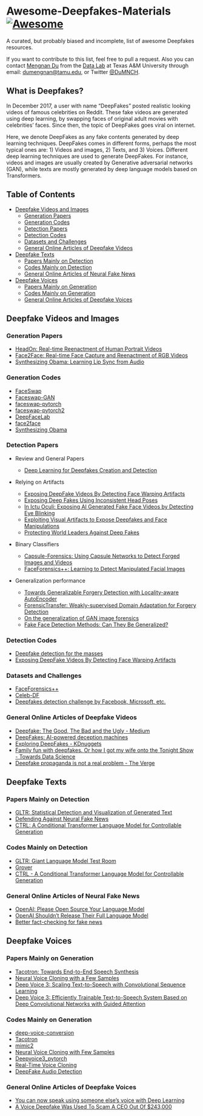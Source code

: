 # Awesome-Deepfakes-Materials [![Awesome](https://cdn.rawgit.com/sindresorhus/awesome/d7305f38d29fed78fa85652e3a63e154dd8e8829/media/badge.svg)](https://github.com/sindresorhus/awesome)

A curated, but probably biased and incomplete, list of awesome Deepfakes resources.

If you want to contribute to this list, feel free to pull a request. Also you can contact [Mengnan Du](http://people.tamu.edu/~dumengnan/) from the [Data Lab](http://faculty.cs.tamu.edu/xiahu/) at Texas A&M University through email: dumengnan@tamu.edu, or Twitter [@DuMNCH](https://twitter.com/DuMNCH).


## What is Deepfakes?

In December 2017, a user with name “DeepFakes” posted realistic looking videos of famous celebrities on Reddit. These fake videos are generated using deep learning, by swapping faces of original adult movies with celebrities’ faces. Since then, the topic of DeepFakes goes viral on internet.

Here, we denote DeepFakes as any fake contents generated by deep learning techniques. DeepFakes comes in different forms, perhaps the most typical ones are: 1) Videos and images, 2) Texts, and 3) Voices. Different deep learning techniques are used to generate DeepFakes. For instance, videos and images are usually created by Generative adversarial networks (GAN), while texts are mostly generated by deep language models based on Transformers.


## Table of Contents

* [Deepfake Videos and Images](#deepfake-videos-and-images)
  * [Generation Papers](#generation-papers)
  * [Generation Codes](#generation-codes)
  * [Detection Papers](#detection-papers)
  * [Detection Codes](#detection-codes)
  * [Datasets and Challenges](#datasets-and-challenges)
  * [General Online Articles of Deepfake Videos](#general-online-articles-of-deepfake-videos)
* [Deepfake Texts](#deepfake-texts)
  * [Papers Mainly on Detection](#papers-mainly-on-detection)
  * [Codes Mainly on Detection](#codes-mainly-on-detection)
  * [General Online Articles of Neural Fake News](#general-online-articles-of-neural-fake-news)
* [Deepfake Voices](#deepfake-voices)
  * [Papers Mainly on Generation](#papers-mainly-on-generation)
  * [Codes Mainly on Generation](#codes-mainly-on-generation)
  * [General Online Articles of Deepfake Voices](#general-online-articles-of-deepfake-voices)
  


## Deepfake Videos and Images


### Generation Papers
* [HeadOn: Real-time Reenactment of Human Portrait Videos](https://arxiv.org/abs/1805.11729)
* [Face2Face: Real-time Face Capture and Reenactment of RGB Videos](https://web.stanford.edu/~zollhoef/papers/CVPR2016_Face2Face/paper.pdf)
* [Synthesizing Obama: Learning Lip Sync from Audio](https://grail.cs.washington.edu/projects/AudioToObama/siggraph17_obama.pdf)


### Generation Codes
* [FaceSwap](https://github.com/deepfakes/faceswap)
* [Faceswap-GAN](https://github.com/shaoanlu/faceswap-GAN)
* [faceswap-pytorch](https://github.com/Oldpan/Faceswap-Deepfake-Pytorch)
* [faceswap-pytorch2](https://github.com/jinfagang/faceswap_pytorch)
* [DeepFaceLab](https://github.com/iperov/DeepFaceLab)
* [face2face](https://github.com/datitran/face2face-demo)
* [Synthesizing Obama](https://github.com/supasorn/synthesizing_obama_network_training)
 

### Detection Papers

* Review and General Papers
  * [Deep Learning for Deepfakes Creation and Detection](https://arxiv.org/abs/1909.11573)


* Relying on Artifacts
  * [Exposing DeepFake Videos By Detecting Face Warping Artifacts](https://arxiv.org/abs/1811.00656)
  * [Exposing Deep Fakes Using Inconsistent Head Poses](https://arxiv.org/abs/1811.00661)
  * [In Ictu Oculi: Exposing AI Generated Fake Face Videos by Detecting Eye Blinking](https://arxiv.org/abs/1806.02877)
  * [Exploiting Visual Artifacts to Expose Deepfakes and Face Manipulations](https://ieeexplore.ieee.org/document/8638330)
  * [Protecting World Leaders Against Deep Fakes](http://openaccess.thecvf.com/content_CVPRW_2019/papers/Media%20Forensics/Agarwal_Protecting_World_Leaders_Against_Deep_Fakes_CVPRW_2019_paper.pdf)

* Binary Classifiers
  * [Capsule-Forensics: Using Capsule Networks to Detect Forged Images and Videos](https://arxiv.org/abs/1810.11215)
  * [FaceForensics++: Learning to Detect Manipulated Facial Images](https://arxiv.org/abs/1901.08971)

* Generalization performance
  * [Towards Generalizable Forgery Detection with Locality-aware AutoEncoder](https://arxiv.org/abs/1909.05999)
  * [ForensicTransfer: Weakly-supervised Domain Adaptation for Forgery Detection](https://arxiv.org/abs/1812.02510)
  * [On the generalization of GAN image forensics](https://arxiv.org/abs/1902.11153)
  * [Fake Face Detection Methods: Can They Be Generalized?](https://ieeexplore.ieee.org/document/8553251)


### Detection Codes
* [Deepfake detection for the masses](https://github.com/Baukebrenninkmeijer/FakeFynder-Hackathon-for-Good-2019)
* [Exposing DeepFake Videos By Detecting Face Warping Artifacts](https://github.com/danmohaha/CVPRW2019_Face_Artifacts)


### Datasets and Challenges

* [FaceForensics++](https://github.com/ondyari/FaceForensics)
* [Celeb-DF](http://www.cs.albany.edu/~lsw/celeb-deepfakeforensics.html)
* [Deepfakes detection challenge by Facebook, Microsoft, etc.](https://ai.facebook.com/blog/deepfake-detection-challenge?from=timeline&isappinstalled=0)



### General Online Articles of Deepfake Videos

* [Deepfake: The Good, The Bad and the Ugly - Medium](https://medium.com/twentybn/deepfake-the-good-the-bad-and-the-ugly-8b261ecf0f52)
* [DeepFakes: AI-powered deception machines](http://www.computervisionblog.com/2018/05/deepfakes-ai-powered-deception-machines.html)
* [Exploring DeepFakes - KDnuggets](https://www.kdnuggets.com/2018/03/exploring-deepfakes.html)
* [Family fun with deepfakes. Or how I got my wife onto the Tonight Show - Towards Data Science](https://towardsdatascience.com/family-fun-with-deepfakes-or-how-i-got-my-wife-onto-the-tonight-show-a4454775c011)
* [Deepfake propaganda is not a real problem - The Verge](https://www.theverge.com/2019/3/5/18251736/deepfake-propaganda-misinformation-troll-video-hoax)





## Deepfake Texts

### Papers Mainly on Detection
* [GLTR: Statistical Detection and Visualization of Generated Text](https://arxiv.org/abs/1906.04043)
* [Defending Against Neural Fake News](https://arxiv.org/abs/1905.12616)
* [CTRL: A Conditional Transformer Language Model for Controllable Generation](https://arxiv.org/abs/1909.05858)


### Codes Mainly on Detection
* [GLTR: Giant Language Model Test Room](https://github.com/HendrikStrobelt/detecting-fake-text)
* [Grover](https://github.com/rowanz/grover)
* [CTRL - A Conditional Transformer Language Model for Controllable Generation](https://github.com/salesforce/ctrl)

### General Online Articles of Neural Fake News
* [OpenAI: Please Open Source Your Language Model](https://thegradient.pub/openai-please-open-source-your-language-model/)
* [OpenAI Shouldn’t Release Their Full Language Model](https://thegradient.pub/openai-shouldnt-release-their-full-language-model/)
* [Better fact-checking for fake news](http://news.mit.edu/2019/better-fact-checking-fake-news-1017)




## Deepfake Voices

### Papers Mainly on Generation
* [Tacotron: Towards End-to-End Speech Synthesis](https://arxiv.org/abs/1703.10135)
* [Neural Voice Cloning with a Few Samples](https://arxiv.org/abs/1802.06006)
* [Deep Voice 3: Scaling Text-to-Speech with Convolutional Sequence Learning](https://arxiv.org/abs/1710.07654)
* [Deep Voice 3: Efficiently Trainable Text-to-Speech System Based on Deep Convolutional Networks with Guided Attention](https://arxiv.org/abs/1710.08969)


### Codes Mainly on Generation
* [deep-voice-conversion](https://github.com/andabi/deep-voice-conversion)
* [Tacotron](https://github.com/keithito/tacotron)
* [mimic2](https://github.com/MycroftAI/mimic2)
* [Neural Voice Cloning with Few Samples](https://github.com/Sharad24/Neural-Voice-Cloning-with-Few-Samples)
* [Deepvoice3_pytorch](https://github.com/r9y9/deepvoice3_pytorch)
* [Real-Time Voice Cloning](https://github.com/CorentinJ/Real-Time-Voice-Cloning)
* [DeepFake Audio Detection](https://github.com/dessa-public/fake-voice-detection)



### General Online Articles of Deepfake Voices
* [You can now speak using someone else’s voice with Deep Learning](https://towardsdatascience.com/you-can-now-speak-using-someone-elses-voice-with-deep-learning-8be24368fa2b)
* [A Voice Deepfake Was Used To Scam A CEO Out Of $243,000](https://www.forbes.com/sites/jessedamiani/2019/09/03/a-voice-deepfake-was-used-to-scam-a-ceo-out-of-243000/)
